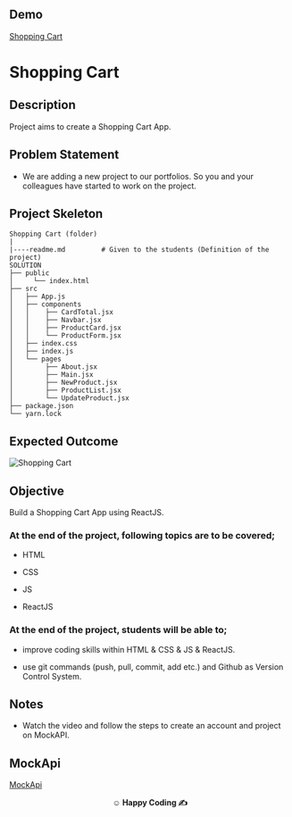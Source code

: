 ## Demo
  <a href="https://shopping-card-esra.netlify.app/" target="_blank">Shopping Cart</a>
  
<p><img align="right"
  src="https://github.com/Yalcinesra/Shopping-Card/blob/main/shopping-cart.gif"  width="15px"></p>

# Shopping Cart

## Description

Project aims to create a Shopping Cart App.

## Problem Statement

- We are adding a new project to our portfolios. So you and your colleagues have started to work on the project.

## Project Skeleton

```
Shopping Cart (folder)
|
|----readme.md         # Given to the students (Definition of the project)
SOLUTION
├── public
│     └── index.html
├── src
│   ├── App.js
│   ├── components
│   │    ├── CardTotal.jsx
│   │    ├── Navbar.jsx
│   │    ├── ProductCard.jsx
│   │    └── ProductForm.jsx
│   ├── index.css
│   ├── index.js
│   └── pages
│        ├── About.jsx
│        ├── Main.jsx
│        ├── NewProduct.jsx
│        ├── ProductList.jsx
│        └── UpdateProduct.jsx
├── package.json
└── yarn.lock

```

## Expected Outcome

![Shopping Cart](shopping-cart.gif)

## Objective

Build a Shopping Cart App using ReactJS.

### At the end of the project, following topics are to be covered;

- HTML

- CSS

- JS

- ReactJS

### At the end of the project, students will be able to;

- improve coding skills within HTML & CSS & JS & ReactJS.

- use git commands (push, pull, commit, add etc.) and Github as Version Control System.


## Notes

- Watch the video and follow the steps to create an account and project on MockAPI.



## MockApi

<a href="https://mockapi.io/" target="_blank">MockApi</a>




**<p align="center">&#9786; Happy Coding &#9997;</p>**

